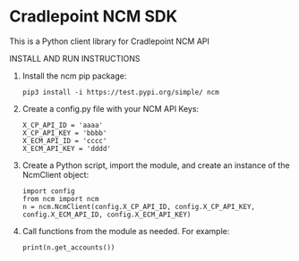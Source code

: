 # Cradlepoint NCM SDK
This is a Python client library for Cradlepoint NCM API

INSTALL AND RUN INSTRUCTIONS

1. Install the ncm pip package:
    ```
    pip3 install -i https://test.pypi.org/simple/ ncm
    ```

2. Create a config.py file with your NCM API Keys:
    ```
    X_CP_API_ID = 'aaaa'
    X_CP_API_KEY = 'bbbb'
    X_ECM_API_ID = 'cccc'
    X_ECM_API_KEY = 'dddd'
    ```

3. Create a Python script, import the module, and create an instance of the NcmClient object:
    ```
    import config
    from ncm import ncm
    n = ncm.NcmClient(config.X_CP_API_ID, config.X_CP_API_KEY, config.X_ECM_API_ID, config.X_ECM_API_KEY)
    ```

4. Call functions from the module as needed. For example:
    ```
    print(n.get_accounts())
    ```
